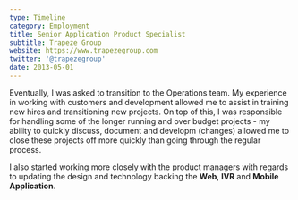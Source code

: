 ```yaml
---
type: Timeline
category: Employment
title: Senior Application Product Specialist
subtitle: Trapeze Group
website: https://www.trapezegroup.com
twitter: '@trapezegroup'
date: 2013-05-01
---
```


Eventually, I was asked to transition to the Operations team. My experience in working with customers and development allowed me to assist in training new hires and transitioning new projects. On top of this, I was responsible for handling some of the longer running and over budget projects - my ability to quickly discuss, document and developm (changes) allowed me to close these projects off more quickly than going through the regular process.

I also started working more closely with the product managers with regards to updating the design and technology backing the **Web**, **IVR** and **Mobile Application**.
